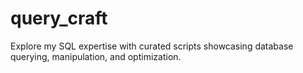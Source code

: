 # query_craft
Explore my SQL expertise with curated scripts showcasing database querying, manipulation, and optimization.

